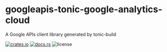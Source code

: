 # googleapis-tonic-google-analytics-cloud

A Google APIs client library generated by tonic-build

[![crates.io](https://img.shields.io/crates/v/googleapis-tonic-google-analytics-cloud)](https://crates.io/crates/googleapis-tonic-google-analytics-cloud)
[![docs.rs](https://img.shields.io/docsrs/googleapis-tonic-google-analytics-cloud)](https://docs.rs/googleapis-tonic-google-analytics-cloud)
![license](https://img.shields.io/crates/l/googleapis-tonic-google-analytics-cloud)
